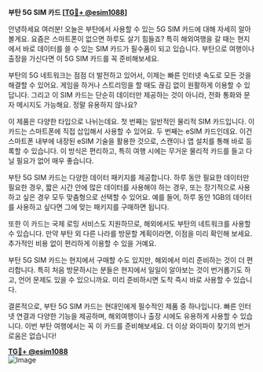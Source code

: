 **부탄 5G SIM 카드 [[TG💪+ @esim1088](https://t.me/s/esim1088)]**

안녕하세요 여러분! 오늘은 부탄에서 사용할 수 있는 5G SIM 카드에 대해 자세히 알아볼게요. 요즘은 스마트폰이 없으면 하루도 살기 힘들죠? 특히 해외여행을 갈 때는 현지에서 바로 데이터를 쓸 수 있는 SIM 카드가 필수품이 되고 있습니다. 부탄으로 여행이나 출장을 가신다면 이 5G SIM 카드를 꼭 준비해보세요.

부탄의 5G 네트워크는 점점 더 발전하고 있어서, 이제는 빠른 인터넷 속도로 모든 것을 해결할 수 있어요. 게임을 하거나 스트리밍을 할 때도 끊김 없이 원활하게 이용할 수 있답니다. 그리고 이 SIM 카드는 단순히 데이터만 제공하는 것이 아니라, 전화 통화와 문자 메시지도 가능해요. 정말 유용하지 않나요?

이 제품은 다양한 타입으로 나뉘는데요. 첫 번째는 일반적인 물리적 SIM 카드입니다. 이 카드는 스마트폰에 직접 삽입해서 사용할 수 있어요. 두 번째는 eSIM 카드인데요. 이건 스마트폰 내부에 내장된 eSIM 기술을 활용한 것으로, 스캔이나 앱 설치를 통해 바로 등록할 수 있습니다. 이 방식은 편리하고, 특히 여행 시에는 무거운 물리적 카드를 들고 다닐 필요가 없어 매우 좋습니다.

부탄 5G SIM 카드는 다양한 데이터 패키지를 제공합니다. 하루 동안 필요한 데이터만 필요한 경우, 짧은 시간 안에 많은 데이터를 사용해야 하는 경우, 또는 장기적으로 사용하고 싶은 경우 모두 맞춤형으로 선택할 수 있어요. 예를 들어, 하루 동안 1GB의 데이터를 사용하고 싶다면 그에 맞는 패키지를 구매하면 됩니다.

또한 이 카드는 국제 로밍 서비스도 지원하므로, 해외에서도 부탄의 네트워크를 사용할 수 있습니다. 만약 부탄 외 다른 나라를 방문할 계획이라면, 이점을 미리 확인해 보세요. 추가적인 비용 없이 편리하게 이용할 수 있을 거예요.

부탄 5G SIM 카드는 현지에서 구매할 수도 있지만, 해외에서 미리 준비하는 것이 더 편리합니다. 특히 처음 방문하시는 분들은 현지에서 일일이 알아보는 것이 번거롭기도 하고, 언어 문제도 있을 수 있으니까요. 미리 준비하시면 도착 즉시 바로 사용할 수 있습니다.

결론적으로, 부탄 5G SIM 카드는 현대인에게 필수적인 제품 중 하나입니다. 빠른 인터넷 연결과 다양한 기능을 제공하며, 해외여행이나 출장 시에도 유용하게 사용할 수 있습니다. 이번 부탄 여행에서는 꼭 이 카드를 준비해보세요. 더 이상 와이파이 찾기의 번거로움은 없습니다!

**[TG💪+ @esim1088](https://t.me/s/esim1088)**  
![Image](https://i.postimg.cc/Y0z9fWf4/image.png)